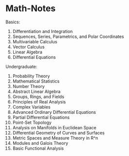 # Math-Notes

Basics:
1. Differentiation and Integration
2. Sequences, Series, Parametrics, and Polar Coordinates
3. Multivariable Calculus
4. Vector Calculus
6. Linear Algebra
7. Differential Equations

Undergraduate:
1. Probability Theory
2. Mathematical Statistics
3. Number Theory
4. Abstract Linear Algebra
5. Groups, Rings, and Fields
7. Principles of Real Analysis
9. Complex Variables
10. Advanced Ordinary Differential Equations
11. Partial Differential Equations
12. Point-Set Topology
13. Analysis on Manifolds in Euclidean Space
14. Differential Geometry of Curves and Surfaces
15. Metric Spaces and Measure Theory in R^n
16. Modules and Galois Theory
17. Basic Functional Analysis
